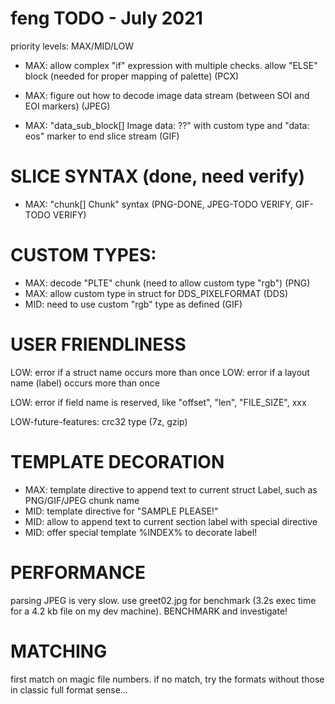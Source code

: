 # feng TODO - July 2021

priority levels: MAX/MID/LOW



- MAX: allow complex "if" expression with multiple checks. allow "ELSE" block (needed for proper mapping of palette) (PCX)

- MAX: figure out how to decode image data stream (between SOI and EOI markers) (JPEG)

- MAX: "data_sub_block[] Image data: ??" with custom type and "data: eos" marker to end slice stream  (GIF)



# SLICE SYNTAX (done, need verify)
- MAX: "chunk[] Chunk" syntax (PNG-DONE, JPEG-TODO VERIFY, GIF-TODO VERIFY)



# CUSTOM TYPES:
- MAX: decode "PLTE" chunk (need to allow custom type "rgb")  (PNG)
- MAX: allow custom type in struct for DDS_PIXELFORMAT (DDS)
- MID: need to use custom "rgb" type as defined (GIF)



# USER FRIENDLINESS
LOW: error if a struct name occurs more than once
LOW: error if a layout name (label) occurs more than once

LOW: error if field name is reserved, like "offset", "len", "FILE_SIZE", xxx

LOW-future-features: crc32 type (7z, gzip)



# TEMPLATE DECORATION
- MAX: template directive to append text to current struct Label, such as PNG/GIF/JPEG chunk name
- MID: template directive for "SAMPLE PLEASE!"
- MID: allow to append text to current section label with special directive
- MID: offer special template %INDEX% to decorate label!


# PERFORMANCE

parsing JPEG is very slow. use greet02.jpg for benchmark (3.2s exec time for a 4.2 kb file on my dev machine). BENCHMARK and investigate!



# MATCHING


first match on magic file numbers. if no match, try the formats without those in classic full format sense...


